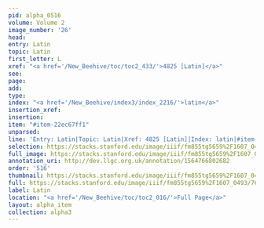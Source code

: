 ```yaml
---
pid: alpha_0516
volume: Volume 2
image_number: '26'
head: 
entry: Latin
topic: Latin
first_letter: L
xref: "<a href='/New_Beehive/toc/toc2_433/'>4825 [Latin]</a>"
see: 
page: 
add: 
type: 
index: "<a href='/New_Beehive/index3/index_2216/'>latin</a>"
insertion_xref: 
insertion: 
item: "#item-22ec67ff1"
unparsed: 
line: 'Entry: Latin|Topic: Latin|Xref: 4825 [Latin]|Index: latin|#item-22ec67ff1'
selection: https://stacks.stanford.edu/image/iiif/fm855tg5659%2F1607_0493/766,3940,2962,416/full/0/default.jpg
full_image: https://stacks.stanford.edu/image/iiif/fm855tg5659%2F1607_0493/full/full/0/default.jpg
annotation_uri: http://dev.llgc.org.uk/annotation/1564766802682
order: '516'
thumbnail: https://stacks.stanford.edu/image/iiif/fm855tg5659%2F1607_0493/766,3940,600,180/250,/0/default.jpg
full: https://stacks.stanford.edu/image/iiif/fm855tg5659%2F1607_0493/766,3940,2962,416/full/0/default.jpg
label: Latin
location: "<a href='/New_Beehive/toc/toc2_016/'>Full Page</a>"
layout: alpha_item
collection: alpha3
---
```

